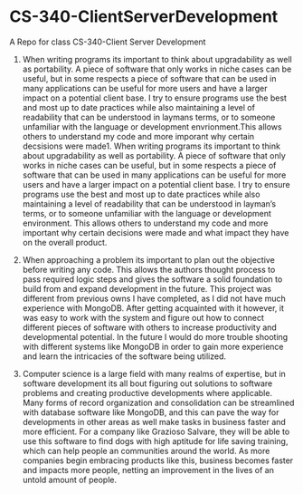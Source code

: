 # CS-340-ClientServerDevelopment
A Repo for class CS-340-Client Server Development

1. When writing programs its important to think about upgradability as well as portability. A piece of software that only works in niche cases can be useful, but in some respects a piece of software that can be used in many applications can be useful for more users and have a larger impact on a potential client base. I try to ensure programs use the best and most up to date practices while also maintaining a level of readability that can be understood in laymans terms, or to someone unfamiliar with the language or development envrionment.This allows others to understand my code and more imporant why certain decsisions were made1.	When writing programs its important to think about upgradability as well as portability. A piece of software that only works in niche cases can be useful, but in some respects a piece of software that can be used in many applications can be useful for more users and have a larger impact on a potential client base. I try to ensure programs use the best and most up to date practices while also maintaining a level of readability that can be understood in layman’s terms, or to someone unfamiliar with the language or development environment. This allows others to understand my code and more important why certain decisions were made and what impact they have on the overall product.
   
2.	When approaching a problem its important to plan out the objective before writing any code. This allows the authors thought process to pass required logic steps and gives the software a solid foundation to build from and expand development in the future. This project was different from previous owns I have completed, as I did not have much experience with MongoDB. After getting acquainted with it however, it was easy to work with the system and figure out how to connect different pieces of software with others to increase productivity and developmental potential. In the future I would do more trouble shooting with different systems like MongoDB in order to gain more experience and learn the intricacies of the software being utilized.
   
3.	Computer science is a large field with many realms of expertise, but in software development its all bout figuring out solutions to software problems and creating productive developments where applicable. Many forms of record organization and consolidation can be streamlined with database software like MongoDB, and this can pave the way for developments in other areas as well make tasks in business faster and more efficient. For a company like Grazioso Salvare, they will be able to use this software to find dogs with high aptitude for life saving training, which can help people an communities around the world. As more companies begin embracing products like this, business becomes faster and impacts more people, netting an improvement in the lives of an untold amount of people.
